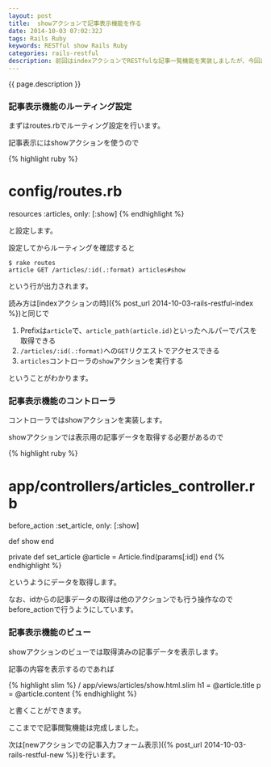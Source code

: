 ```yaml
---
layout: post
title:  showアクションで記事表示機能を作る
date: 2014-10-03 07:02:32J
tags: Rails Ruby
keywords: RESTful show Rails Ruby
categories: rails-restful
description: 前回はindexアクションでRESTfulな記事一覧機能を実装しましたが、今回はshowアクションで各記事の表示を行います。
---
```


{{ page.description }}

### 記事表示機能のルーティング設定

まずはroutes.rbでルーティング設定を行います。

記事表示にはshowアクションを使うので

{% highlight ruby %}
# config/routes.rb
resources :articles, only: [:show]
{% endhighlight %}

と設定します。

設定してからルーティングを確認すると

    $ rake routes
    article GET /articles/:id(.:format) articles#show

という行が出力されます。

読み方は[indexアクションの時]({% post_url 2014-10-03-rails-restful-index %})と同じで

1. Prefixは`article`で、`article_path(article.id)`といったヘルパーでパスを取得できる
2. `/articles/:id(.:format)`への`GET`リクエストでアクセスできる
3. `articles`コントローラの`show`アクションを実行する

ということがわかります。

### 記事表示機能のコントローラ

コントローラではshowアクションを実装します。

showアクションでは表示用の記事データを取得する必要があるので

{% highlight ruby %}
# app/controllers/articles_controller.rb
before_action :set_article, only: [:show]

def show
end

private
  def set_article
    @article = Article.find(params[:id])
  end
{% endhighlight %}

というようにデータを取得します。

なお、idからの記事データの取得は他のアクションでも行う操作なのでbefore_actionで行うようにしています。

### 記事表示機能のビュー

showアクションのビューでは取得済みの記事データを表示します。

記事の内容を表示するのであれば

{% highlight slim %}
/ app/views/articles/show.html.slim
h1 = @article.title
p = @article.content
{% endhighlight %}

と書くことができます。

ここまでで記事閲覧機能は完成しました。

次は[newアクションでの記事入力フォーム表示]({% post_url 2014-10-03-rails-restful-new %})を行います。

